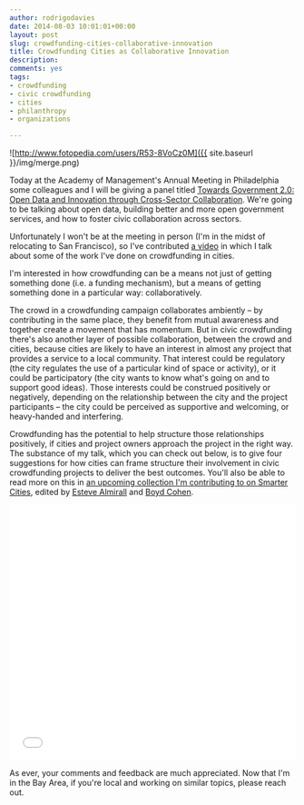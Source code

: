```yaml
---
author: rodrigodavies
date: 2014-08-03 10:01:01+00:00
layout: post
slug: crowdfunding-cities-collaborative-innovation
title: Crowdfunding Cities as Collaborative Innovation
description: 
comments: yes
tags:
- crowdfunding
- civic crowdfunding
- cities
- philanthropy
- organizations

---
```


![http://www.fotopedia.com/users/R53-8VoCz0M]({{ site.baseurl }}/img/merge.png)

Today at the Academy of Management's Annual Meeting in Philadelphia some colleagues and I will be giving a panel titled [Towards Government 2.0: Open Data and Innovation through Cross-Sector Collaboration](http://program.aom.org/2014/submission.asp?mode=ShowSession&SessionID=1026). We're going to be talking about open data, building better and more open government services, and how to foster civic collaboration across sectors. 

Unfortunately I won't be at the meeting in person (I'm in the midst of relocating to San Francisco), so I've contributed [a video](https://www.youtube.com/watch?v=NbnQHKdIwLY) in which I talk about some of the work I've done on crowdfunding in cities. 

I'm interested in how crowdfunding can be a means not just of getting something done (i.e. a funding mechanism), but a means of getting something done in a particular way: collaboratively. 

The crowd in a crowdfunding campaign collaborates ambiently – by contributing in the same place, they benefit from mutual awareness and together create a movement that has momentum. But in civic crowdfunding there's also another layer of possible collaboration, between the crowd and cities, because cities are likely to have an interest in almost any project that provides a service to a local community. That interest could be regulatory (the city regulates the use of a particular kind of space or activity), or it could be participatory (the city wants to know what's going on and to support good ideas). Those interests could be construed positively or negatively, depending on the relationship between the city and the project participants – the city could be perceived as supportive and welcoming, or heavy-handed and interfering.

Crowdfunding has the potential to help structure those relationships positively, if cities and project owners approach the project in the right way. The substance of my talk, which you can check out below, is to give four suggestions for how cities can frame structure their involvement in civic crowdfunding projects to deliver the best outcomes. You'll also be able to read more on this in [an upcoming collection I'm contributing to on Smarter Cities](http://rodrigodavies.com/civiccrowdfunding), edited by [Esteve Almirall](http://www.esade.edu/faculty/esteve.almirall) and [Boyd Cohen](http://boydcohen.com). 

<iframe width="100%" height="450" src="//www.youtube.com/embed/NbnQHKdIwLY" frameborder="0" allowfullscreen></iframe>

As ever, your comments and feedback are much appreciated. Now that I'm in the Bay Area, if you're local and working on similar topics, please reach out. 